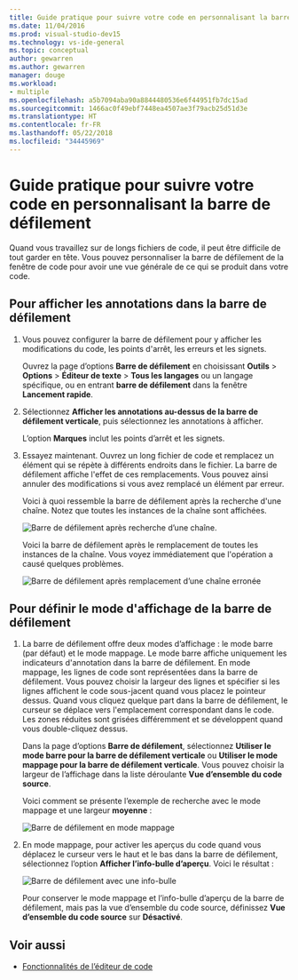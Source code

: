 ```yaml
---
title: Guide pratique pour suivre votre code en personnalisant la barre de défilement
ms.date: 11/04/2016
ms.prod: visual-studio-dev15
ms.technology: vs-ide-general
ms.topic: conceptual
author: gewarren
ms.author: gewarren
manager: douge
ms.workload:
- multiple
ms.openlocfilehash: a5b7094aba90a8844480536e6f44951fb7dc15ad
ms.sourcegitcommit: 1466ac0f49ebf7448ea4507ae3f79acb25d51d3e
ms.translationtype: HT
ms.contentlocale: fr-FR
ms.lasthandoff: 05/22/2018
ms.locfileid: "34445969"
---
```

# <a name="how-to-track-your-code-by-customizing-the-scrollbar"></a>Guide pratique pour suivre votre code en personnalisant la barre de défilement

Quand vous travaillez sur de longs fichiers de code, il peut être difficile de tout garder en tête. Vous pouvez personnaliser la barre de défilement de la fenêtre de code pour avoir une vue générale de ce qui se produit dans votre code.

## <a name="to-show-annotations-on-the-scroll-bar"></a>Pour afficher les annotations dans la barre de défilement

1. Vous pouvez configurer la barre de défilement pour y afficher les modifications du code, les points d'arrêt, les erreurs et les signets.

    Ouvrez la page d’options **Barre de défilement** en choisissant **Outils** > **Options** > **Éditeur de texte** > **Tous les langages** ou un langage spécifique, ou en entrant **barre de défilement** dans la fenêtre **Lancement rapide**.

2. Sélectionnez **Afficher les annotations au-dessus de la barre de défilement verticale**, puis sélectionnez les annotations à afficher.

    L’option **Marques** inclut les points d’arrêt et les signets.

3. Essayez maintenant. Ouvrez un long fichier de code et remplacez un élément qui se répète à différents endroits dans le fichier. La barre de défilement affiche l'effet de ces remplacements. Vous pouvez ainsi annuler des modifications si vous avez remplacé un élément par erreur.

    Voici à quoi ressemble la barre de défilement après la recherche d'une chaîne. Notez que toutes les instances de la chaîne sont affichées.

    ![Barre de défilement après recherche d’une chaîne.](../ide/media/enhancedscrollbarsearch.png "EnhancedScrollbarSearch")

    Voici la barre de défilement après le remplacement de toutes les instances de la chaîne. Vous voyez immédiatement que l'opération a causé quelques problèmes.

    ![Barre de défilement après remplacement d’une chaîne erronée](../ide/media/enhancedscrollbarreplace.png "EnhancedScrollbarReplace")

## <a name="to-set-the-display-mode-for-the-scroll-bar"></a>Pour définir le mode d'affichage de la barre de défilement

1. La barre de défilement offre deux modes d’affichage : le mode barre (par défaut) et le mode mappage. Le mode barre affiche uniquement les indicateurs d'annotation dans la barre de défilement. En mode mappage, les lignes de code sont représentées dans la barre de défilement. Vous pouvez choisir la largeur des lignes et spécifier si les lignes affichent le code sous-jacent quand vous placez le pointeur dessus. Quand vous cliquez quelque part dans la barre de défilement, le curseur se déplace vers l'emplacement correspondant dans le code. Les zones réduites sont grisées différemment et se développent quand vous double-cliquez dessus.

    Dans la page d’options **Barre de défilement**, sélectionnez **Utiliser le mode barre pour la barre de défilement verticale** ou **Utiliser le mode mappage pour la barre de défilement verticale**. Vous pouvez choisir la largeur de l’affichage dans la liste déroulante **Vue d’ensemble du code source**.

    Voici comment se présente l’exemple de recherche avec le mode mappage et une largeur **moyenne** :

    ![Barre de défilement en mode mappage](../ide/media/enhancedscrollbar.png "EnhancedScrollbar")

2. En mode mappage, pour activer les aperçus du code quand vous déplacez le curseur vers le haut et le bas dans la barre de défilement, sélectionnez l’option **Afficher l’info-bulle d’aperçu**. Voici le résultat :

    ![Barre de défilement avec une info-bulle](../ide/media/enhancedscrollbarsearchtooltip.png "EnhancedScrollbarSearchTooltip")

    Pour conserver le mode mappage et l’info-bulle d’aperçu de la barre de défilement, mais pas la vue d’ensemble du code source, définissez **Vue d’ensemble du code source** sur **Désactivé**.

## <a name="see-also"></a>Voir aussi

- [Fonctionnalités de l’éditeur de code](../ide/writing-code-in-the-code-and-text-editor.md)